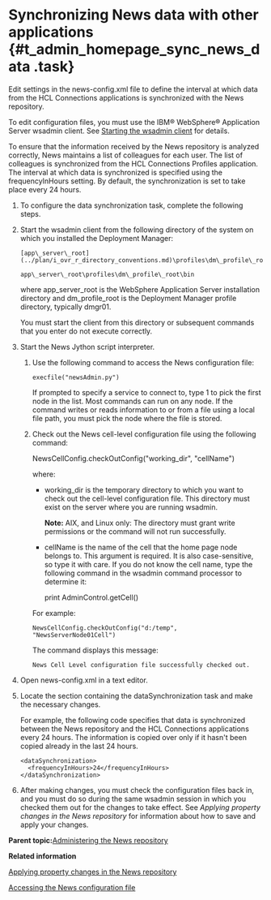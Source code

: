 # Synchronizing News data with other applications {#t_admin_homepage_sync_news_data .task}

Edit settings in the news-config.xml file to define the interval at which data from the HCL Connections applications is synchronized with the News repository.

To edit configuration files, you must use the IBM® WebSphere® Application Server wsadmin client. See [Starting the wsadmin client](t_admin_wsadmin_starting.md) for details.

To ensure that the information received by the News repository is analyzed correctly, News maintains a list of colleagues for each user. The list of colleagues is synchronized from the HCL Connections Profiles application. The interval at which data is synchronized is specified using the frequencyInHours setting. By default, the synchronization is set to take place every 24 hours.

1.  To configure the data synchronization task, complete the following steps.
2.  Start the wsadmin client from the following directory of the system on which you installed the Deployment Manager:

    ```
    [app\_server\_root](../plan/i_ovr_r_directory_conventions.md)\profiles\dm\_profile\_root\bin
    ```

    ```
    app\_server\_root\profiles\dm\_profile\_root\bin
    ```

    where app\_server\_root is the WebSphere Application Server installation directory and dm\_profile\_root is the Deployment Manager profile directory, typically dmgr01.

    You must start the client from this directory or subsequent commands that you enter do not execute correctly.

3.  Start the News Jython script interpreter.

    1.  Use the following command to access the News configuration file:

        ```
        execfile("newsAdmin.py")
        ```

        If prompted to specify a service to connect to, type 1 to pick the first node in the list. Most commands can run on any node. If the command writes or reads information to or from a file using a local file path, you must pick the node where the file is stored.

    2.  Check out the News cell-level configuration file using the following command:

        NewsCellConfig.checkOutConfig\("working\_dir", "cellName"\)

        where:

        -   working\_dir is the temporary directory to which you want to check out the cell-level configuration file. This directory must exist on the server where you are running wsadmin.

            **Note:** AIX, and Linux only: The directory must grant write permissions or the command will not run successfully.

        -   cellName is the name of the cell that the home page node belongs to. This argument is required. It is also case-sensitive, so type it with care. If you do not know the cell name, type the following command in the wsadmin command processor to determine it:

            print AdminControl.getCell\(\)

        For example:

        ```
        NewsCellConfig.checkOutConfig("d:/temp", "NewsServerNode01Cell")
        
        ```

        The command displays this message:

        ```
        News Cell Level configuration file successfully checked out.
        ```

4.  Open news-config.xml in a text editor.

5.  Locate the section containing the dataSynchronization task and make the necessary changes.

    For example, the following code specifies that data is synchronized between the News repository and the HCL Connections applications every 24 hours. The information is copied over only if it hasn't been copied already in the last 24 hours.

    ```
    <dataSynchronization>
      <frequencyInHours>24</frequencyInHours>
    </dataSynchronization>
    ```

6.  After making changes, you must check the configuration files back in, and you must do so during the same wsadmin session in which you checked them out for the changes to take effect. See *Applying property changes in the News repository* for information about how to save and apply your changes.


**Parent topic:**[Administering the News repository](../admin/c_admin_news.md)

**Related information**  


[Applying property changes in the News repository](../admin/t_admin_news_apply_property_changes.md)

[Accessing the News configuration file](../admin/t_admin_homepage_access_news_config.md)

